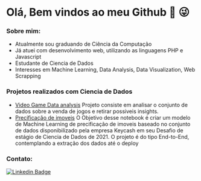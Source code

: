 # Olá, Bem vindos ao meu Github 👋 :stuck_out_tongue_winking_eye:

### Sobre mim:
  - Atualmente sou graduando de Ciência da Computação
  - Já atuei com desenvolvimento  web, utilizando as linguagens PHP e Javascript
  - Estudante de Ciencia de Dados
  - Interesses em Machine Learning, Data Analysis, Data Visualization, Web Scrapping
  
### Projetos realizados com Ciencia de Dados
  - [Video Game Data analysis](https://github.com/gabrielcruvinel/data_science/tree/main/video_game_sales) Projeto consiste em analisar o conjunto de dados sobre a venda de jogos e retirar possiveis insights.
  - [Precificação de imoveis](https://github.com/gabrielcruvinel/data_science/tree/main/precificacao_imovel) O Objetivo desse notebook é criar um modelo de Machine Learning de precificação de imoveis baseado no conjunto de dados disponibilizado pela empresa Keycash em seu Desafio de estágio de Ciencia de Dados de 2021. O projeto é do tipo End-to-End, contemplando a extração dos dados até o deploy
  
  
 ### Contato:

[![Linkedin Badge](https://img.shields.io/badge/-LinkedIn-blue?style=flat-square&logo=Linkedin&logoColor=white&link=https://www.linkedin.com/in/gabriel-cruvinel-2104b5177/)](https://www.linkedin.com/in/gabriel-cruvinel-2104b5177/)

